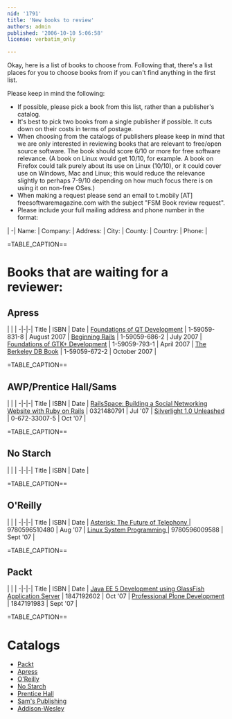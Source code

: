 ```yaml
---
nid: '1791'
title: 'New books to review'
authors: admin
published: '2006-10-10 5:06:58'
license: verbatim_only

---
```

Okay, here is a list of books to choose from. Following that, there's a list places for you to choose books from if you can't find anything in the first list.

Please keep in mind the following:


* If possible, please pick a book from this list, rather than a publisher's catalog.
* It's best to pick two books from a single publisher if possible. It cuts down on their costs in terms of postage.
* When choosing from the catalogs of publishers please keep in mind that we are only interested in reviewing books that are relevant to free/open source software. The book should score 6/10 or more for free software relevance. (A book on Linux would get 10/10, for example. A book on Firefox could talk purely about its use on Linux (10/10), or it could cover use on Windows, Mac and Linux; this would reduce the relevance slightly to perhaps 7-9/10 depending on how much focus there is on using it on non-free OSes.)
* When making a request please send an email to t.mobily [AT] freesoftwaremagazine.com with the subject "FSM Book review request".
* Please include your full mailing address and phone number in the format:


 |
-|
Name: | 
Company: | 
Address: | 
City: | 
County: | 
Country: | 
Phone: | 

=TABLE_CAPTION==


# Books that are waiting for a reviewer:


## Apress


 | | |
-|-|-|
Title | ISBN | Date | 
[Foundations of QT Development](http://www.apress.com/book/view/1590598318) | 1-59059-831-8 | August 2007 | 
[Beginning Rails](http://www.apress.com/book/view/1590596862) | 1-59059-686-2 | July 2007  | 
[Foundations of GTK+ Development]( http://www.apress.com/book/view/1590597931) | 1-59059-793-1 | April 2007 | 
[The Berkeley DB Book]( http://www.apress.com/book/view/1590596722) | 1-59059-672-2 | October 2007 | 

=TABLE_CAPTION==


## AWP/Prentice Hall/Sams


 | | |
-|-|-|
Title | ISBN | Date | 
[RailsSpace: Building a Social Networking Website with Ruby on Rails](http://www.awprofessional.com/bookstore/product.asp?isbn=0321480791) | 0321480791 | Jul '07 | 
[Silverlight 1.0 Unleashed](http://www.informit.com/store/product.aspx?isbn=0672330075) | 0-672-33007-5 | Oct '07 | 

=TABLE_CAPTION==


## No Starch


 | | |
-|-|-|
Title | ISBN | Date | 

=TABLE_CAPTION==


## O'Reilly


 | | |
-|-|-|
Title | ISBN | Date | 
[Asterisk: The Future of Telephony ](http://www.oreilly.com/catalog/9780596510480/) | 9780596510480 | Aug '07 | 
[Linux System Programming ](http://www.oreilly.com/catalog/9780596009588/) | 9780596009588 | Sept '07 | 

=TABLE_CAPTION==


## Packt


 | | |
-|-|-|
Title | ISBN | Date | 
[Java EE 5 Development using GlassFish Application Server](http://www.packtpub.com/Java-EE-5-GlassFish-Application-Servers/book) | 1847192602  | Oct '07 | 
[Professional Plone Development](http://www.packtpub.com/Professional-Plone-web-applications-CMS/book) | 1847191983 | Sept '07 | 

=TABLE_CAPTION==


# Catalogs


* [Packt](http://www.packtpub.com/books)
* [Apress](http://www.apress.com/community/tradesite)
* [O'Reilly](http://www.oreilly.com/store/)
* [No Starch](http://www.nostarch.com/)
* [Prentice Hall](http://www.phptr.com/bookstore/index.asp?rl=1)
* [Sam's Publishing](http://www.samspublishing.com/)
* [Addison-Wesley](http://www.awprofessional.com/bookstore/index.asp?rl=1)


